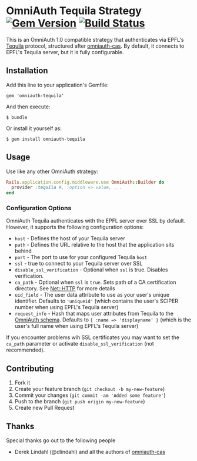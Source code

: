 # OmniAuth Tequila Strategy [![Gem Version][version_badge]][version] [![Build Status][travis_status]][travis]

[version_badge]: https://badge.fury.io/rb/omniauth-tequila.png
[version]: http://badge.fury.io/rb/omniauth-tequila
[travis]: http://travis-ci.org/twowordbird/omniauth-tequila
[travis_status]: https://secure.travis-ci.org/twowordbird/omniauth-tequila.png

This is an OmniAuth 1.0 compatible strategy that authenticates via EPFL's [Tequila][tequila] protocol, structured after [omniauth-cas][omniauth_cas]. By default, it connects to EPFL's Tequila server, but it is fully configurable.

## Installation

Add this line to your application's Gemfile:

    gem 'omniauth-tequila'

And then execute:

    $ bundle

Or install it yourself as:

    $ gem install omniauth-tequila

## Usage

Use like any other OmniAuth strategy:

```ruby
Rails.application.config.middleware.use OmniAuth::Builder do
  provider :tequila #, :option => value, ...
end
```

### Configuration Options

OmniAuth Tequila authenticates with the EPFL server over SSL by default. However, it supports the following configuration options:

  * `host` - Defines the host of your Tequila server
  * `path` - Defines the URL relative to the host that the application sits behind
  * `port` - The port to use for your configured Tequila `host`
  * `ssl` - true to connect to your Tequila server over SSL
  * `disable_ssl_verification` - Optional when `ssl` is true. Disables verification.
  * `ca_path` - Optional when `ssl` is `true`. Sets path of a CA certification directory. See [Net::HTTP][net_http] for more details
  * `uid_field` - The user data attribute to use as your user's unique identifier. Defaults to `'uniqueid'` (which contains the user's SCIPER number when using EPFL's Tequila server)
  * `request_info` - Hash that maps user attributes from Tequila to the [OmniAuth schema][omniauth_schema]. Defaults to `{ :name => 'displayname' }` (which is the user's full name when using EPFL's Tequila server)

If you encounter problems wih SSL certificates you may want to set the `ca_path` parameter or activate `disable_ssl_verification` (not recommended).

## Contributing

1. Fork it
2. Create your feature branch (`git checkout -b my-new-feature`)
3. Commit your changes (`git commit -am 'Added some feature'`)
4. Push to the branch (`git push origin my-new-feature`)
5. Create new Pull Request

## Thanks

Special thanks go out to the following people

  * Derek Lindahl (@dlindahl) and all the authors of [omniauth-cas][omniauth_cas]

[tequila]: http://tequila.epfl.ch/
[omniauth_cas]: http://github.com/dlindahl/omniauth-cas
[omniauth_schema]: https://github.com/intridea/omniauth/wiki/Auth-Hash-Schema
[net_http]: http://ruby-doc.org/stdlib-1.9.3/libdoc/net/http/rdoc/Net/HTTP.html
